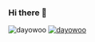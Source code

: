 ### Hi there 👋

<!--
**dayowoo/dayowoo** is a ✨ _special_ ✨ repository because its `README.md` (this file) appears on your GitHub profile.

Here are some ideas to get you started:

- 🔭 I’m currently working on ...
- 🌱 I’m currently learning ...
- 👯 I’m looking to collaborate on ...
- 🤔 I’m looking for help with ...
- 💬 Ask me about ...
- 📫 How to reach me: ...
- 😄 Pronouns: ...
- ⚡ Fun fact: ...
-->
![dayowoo](https://github-readme-stats.vercel.app/api?username=dayowoo&show_icons=true)
[![dayowoo](https://github-readme-stats.vercel.app/api/top-langs/?username=dayowoo&show_icons=true&hide_border=true&title_color=004386&icon_color=004386&layout=compact)](https://github.com/본인ID)
